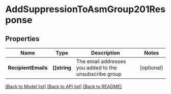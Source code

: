 # AddSuppressionToAsmGroup201Response

## Properties

Name | Type | Description | Notes
------------ | ------------- | ------------- | -------------
**RecipientEmails** | **[]string** | The email addresses you added to the unsubscribe group |[optional] 

[[Back to Model list]](../README.md#documentation-for-models) [[Back to API list]](../README.md#documentation-for-api-endpoints) [[Back to README]](../README.md)


